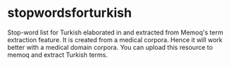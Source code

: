 # stopwordsforturkish
Stop-word list for Turkish elaborated in and extracted from Memoq's term extraction feature.
It is created from a medical corpora. Hence it will work better with a medical domain corpora.
You can upload this resource to memoq and extract Turkish terms.
